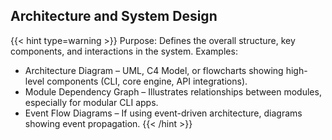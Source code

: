 ## Architecture and System Design

{{< hint type=warning >}} Purpose: Defines the overall structure, key components, and interactions in the system.
Examples:

* Architecture Diagram – UML, C4 Model, or flowcharts showing high-level components (CLI, core engine, API integrations).
* Module Dependency Graph – Illustrates relationships between modules, especially for modular CLI apps.
* Event Flow Diagrams – If using event-driven architecture, diagrams showing event propagation. {{< /hint >}}
